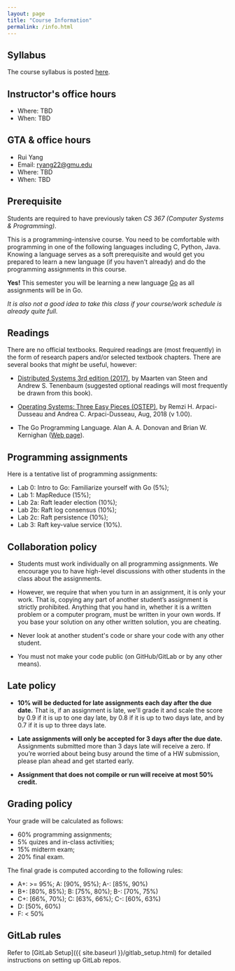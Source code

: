 ```yaml
---
layout: page
title: "Course Information"
permalink: /info.html
---
```


## Syllabus

The course syllabus is posted [here](https://cs.gmu.edu/media/syllabi/Fall2021/CS_475ChengY.html).

## Instructor's office hours

* Where: TBD
* When: TBD



## GTA & office hours

* Rui Yang
* Email: [ryang22@gmu.edu](mailto:ryang22@gmu.edu)
* Where: TBD
* When: TBD



## Prerequisite

Students are required to have previously taken *CS 367 (Computer Systems & Programming)*. 

This is a programming-intensive course. You need to be comfortable
with programming in one of the following languages including C,
Python, Java.  Knowing a language serves as a soft prerequisite and
would get you prepared to learn a new language (if you haven't
already) and do the programming assignments in this course. 

**Yes!** This semester you will be learning a new language
[Go](https://golang.org/) as all assignments will be in Go. 

*It is also not a good idea to take this class if your course/work
schedule is already quite full.*



## Readings

There are no official textbooks. Required readings are (most
frequently) in the form of research papers and/or selected textbook
chapters. There are several books that *might* be useful, however:

* [Distributed Systems 3rd edition
(2017)](https://www.distributed-systems.net/index.php/books/ds3/),
by Maarten van Steen and Andrew S. Tenenbaum (suggested optional
readings will most frequently be drawn from this book). 

* [Operating Systems: Three Easy Pieces (OSTEP)](http://pages.cs.wisc.edu/~remzi/OSTEP/), by Remzi H. Arpaci-Dusseau and Andrea C. Arpaci-Dusseau, Aug, 2018 (v 1.00).

* The Go Programming Language. Alan A. A. Donovan and Brian W. Kernighan ([Web page](http://www.gopl.io/)).



## Programming assignments

Here is a tentative list of programming assignments:

* Lab 0: Intro to Go: Familiarize yourself with Go (5%);
* Lab 1: MapReduce (15%);
* Lab 2a: Raft leader election (10%);
* Lab 2b: Raft log consensus (10%);
* Lab 2c: Raft persistence (10%);
* Lab 3: Raft key-value service (10%).



## Collaboration policy

* Students must work individually on all programming assignments. We
encourage you to have high-level discussions with other students in
the class about the assignments. 

* However, we require that when you
turn in an assignment, it is only your work. That is, copying any
part of another student’s assignment is strictly prohibited.
Anything that you hand in, whether it is a written problem or a
computer program, must be written in your own words. If you base your
solution on any other written solution, you are cheating.

* Never look at another student's code or share your code with any
other student.

* You must not make your code public (on GitHub/GitLab or by any other
means).



## Late policy

* **10% will be deducted for late assignments each day after the due
date.** That is, if an assignment is late, we'll grade it and
scale the score by 0.9 if it is up to one day late, by 0.8 if it 
is up to two days late, and by 0.7 if it is up to three days late.


* **Late assignments will only be accepted for 3 days after the
due date.** Assignments submitted more than 3 days late will receive a
zero. If you’re worried about being busy around the time of a HW
submission, please plan ahead and get started early. 

* **Assignment that
does not compile or run will receive at most 50% credit.**


## Grading policy

Your grade will be calculated as follows:

* 60% programming assignments;
* 5% quizes and in-class activities;
* 15% midterm exam;
* 20% final exam.

The final grade is computed according to the following rules:

* A+: >= 95%; A: \[90%, 95%); A-: \[85%, 90%)
* B+: \[80%, 85%); B: \[75%, 80%); B-: \[70%, 75%)
* C+: \[66%, 70%); C: \[63%, 66%); C-: \[60%, 63%)
* D: \[50%, 60%)
* F: < 50%



## GitLab rules

Refer to [GitLab Setup]({{ site.baseurl }}/gitlab_setup.html) for
detailed instructions on setting up GitLab repos.


